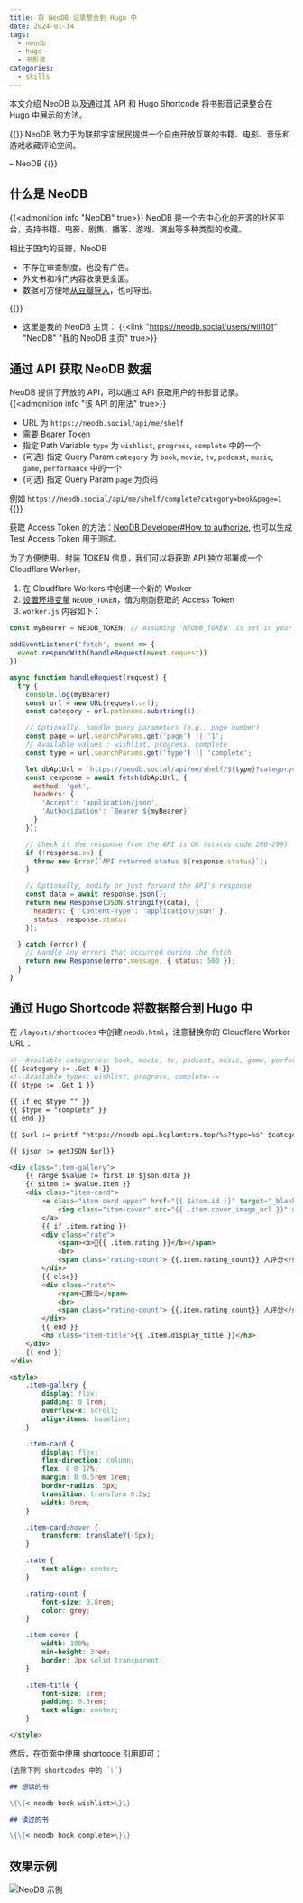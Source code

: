 ```yaml
---
title: 将 NeoDB 记录整合到 Hugo 中
date: 2024-01-14
tags:
  - neodb
  - hugo
  - 书影音
categories:
  - skills
---
```


本文介绍 NeoDB 以及通过其 API 和 Hugo Shortcode 将书影音记录整合在 Hugo 中展示的方法。
<!--more-->

{{<center-quote>}}
NeoDB 致力于为联邦宇宙居民提供一个自由开放互联的书籍、电影、音乐和游戏收藏评论空间。

– NeoDB
{{</center-quote>}}

## 什么是 NeoDB

{{<admonition info "NeoDB" true>}}
NeoDB 是一个去中心化的开源的社区平台，支持书籍、电影、剧集、播客、游戏、演出等多种类型的收藏。

相比于国内的豆瓣，NeoDB
- 不存在审查制度，也没有广告。
- 外文书和冷门内容收录更全面。
- 数据可方便地[从豆瓣导入](https://about.neodb.social/doc/howto/)，也可导出。

{{</admonition >}}

- 这里是我的 NeoDB 主页：
{{<link "https://neodb.social/users/will101" "NeoDB" "我的 NeoDB 主页" true>}}

## 通过 API 获取 NeoDB 数据

NeoDB 提供了开放的 API，可以通过 API 获取用户的书影音记录。
{{<admonition info "该 API 的用法" true>}}

- URL 为 `https://neodb.social/api/me/shelf`
- 需要 Bearer Token
- 指定 Path Variable `type` 为 `wishlist`, `progress`, `complete` 中的一个
- (可选) 指定 Query Param `category` 为 `book`, `movie`, `tv`, `podcast`, `music`, `game`, `performance` 中的一个
- (可选) 指定 Query Param `page` 为页码

例如 `https://neodb.social/api/me/shelf/complete?category=book&page=1`
{{</admonition >}}

获取 Access Token 的方法：[NeoDB Developer#How to authorize](https://neodb.social/developer/), 也可以生成 Test Access Token 用于测试。

为了方便使用、封装 TOKEN 信息，我们可以将获取 API 独立部署成一个 Cloudflare Worker。

1. 在 Cloudflare Workers 中创建一个新的 Worker
2. [设置环境变量](https://developers.cloudflare.com/workers/configuration/environment-variables/) `NEODB_TOKEN`，值为刚刚获取的 Access Token
3. `worker.js` 内容如下：

```js
const myBearer = NEODB_TOKEN; // Assuming 'NEODB_TOKEN' is set in your Cloudflare Worker's environment variables

addEventListener('fetch', event => {
  event.respondWith(handleRequest(event.request))
})

async function handleRequest(request) {
  try {
    console.log(myBearer)
    const url = new URL(request.url);
    const category = url.pathname.substring(1);

    // Optionally, handle query parameters (e.g., page number)
    const page = url.searchParams.get('page') || '1';
    // Available values : wishlist, progress, complete
    const type = url.searchParams.get('type') || 'complete';

    let dbApiUrl = `https://neodb.social/api/me/shelf/${type}?category=${category}&page=${page}`;
    const response = await fetch(dbApiUrl, {
      method: 'get',
      headers: {
        'Accept': 'application/json',
        'Authorization': `Bearer ${myBearer}`
      }
    });

    // Check if the response from the API is OK (status code 200-299)
    if (!response.ok) {
      throw new Error(`API returned status ${response.status}`);
    }

    // Optionally, modify or just forward the API's response
    const data = await response.json();
    return new Response(JSON.stringify(data), {
      headers: { 'Content-Type': 'application/json' },
      status: response.status
    });

  } catch (error) {
    // Handle any errors that occurred during the fetch
    return new Response(error.message, { status: 500 });
  }
}
```


## 通过 Hugo Shortcode 将数据整合到 Hugo 中

在 `/layouts/shortcodes` 中创建 `neodb.html`，注意替换你的 Cloudflare Worker URL：

```html
<!--Available categories: book, movie, tv, podcast, music, game, performance-->
{{ $category := .Get 0 }}
<!--Available types: wishlist, progress, complete-->
{{ $type := .Get 1 }}

{{ if eq $type "" }}
{{ $type = "complete" }}
{{ end }}

{{ $url := printf "https://neodb-api.hcplantern.top/%s?type=%s" $category $type }}

{{ $json := getJSON $url}}

<div class="item-gallery">
    {{ range $value := first 10 $json.data }}
    {{ $item := $value.item }}
    <div class="item-card">
        <a class="item-card-upper" href="{{ $item.id }}" target="_blank" rel="noreferrer">
            <img class="item-cover" src="{{ .item.cover_image_url }}" alt="{{ .item.display_title }}">
        </a>
        {{ if .item.rating }}
        <div class="rate">
            <span><b>🌟{{ .item.rating }}</b></span>
            <br>
            <span class="rating-count"> {{.item.rating_count}} 人评分</span>
        </div>
        {{ else}}
        <div class="rate">
            <span>🌟暂无</span>
            <br>
            <span class="rating-count"> {{.item.rating_count}} 人评分</span>
        </div>
        {{ end }}
        <h3 class="item-title">{{ .item.display_title }}</h3>
    </div>
    {{ end }}
</div>

<style>
    .item-gallery {
        display: flex;
        padding: 0 1rem;
        overflow-x: scroll;
        align-items: baseline;
    }

    .item-card {
        display: flex;
        flex-direction: column;
        flex: 0 0 17%;
        margin: 0 0.5rem 1rem;
        border-radius: 5px;
        transition: transform 0.2s;
        width: 8rem;
    }

    .item-card:hover {
        transform: translateY(-5px);
    }

    .rate {
        text-align: center;
    }

    .rating-count {
        font-size: 0.8rem;
        color: grey;
    }

    .item-cover {
        width: 100%;
        min-height: 3rem;
        border: 2px solid transparent;
    }

    .item-title {
        font-size: 1rem;
        padding: 0.5rem;
        text-align: center;
    }

</style>

```

然后，在页面中使用 shortcode 引用即可：

```markdown
(去除下列 shortcodes 中的 `\`)

## 想读的书

\{\{< neodb book wishlist>\}\}

## 读过的书

\{\{< neodb book complete>\}\}
```

## 效果示例

![NeoDB 示例](https://r2.hcplantern.top/2024/01/14/1705224943.png)
